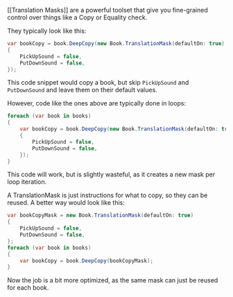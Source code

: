 <!-- START doctoc generated TOC please keep comment here to allow auto update -->
<!-- DON'T EDIT THIS SECTION, INSTEAD RE-RUN doctoc TO UPDATE -->



<!-- END doctoc generated TOC please keep comment here to allow auto update -->

[[Translation Masks]] are a powerful toolset that give you fine-grained control over things like a Copy or Equality check.

They typically look like this:
```cs
var bookCopy = book.DeepCopy(new Book.TranslationMask(defaultOn: true)
{
    PickUpSound = false,
    PutDownSound = false,
});
```
This code snippet would copy a book, but skip `PickUpSound` and `PutDownSound` and leave them on their default values.

However, code like the ones above are typically done in loops:
```cs
foreach (var book in books)
{
    var bookCopy = book.DeepCopy(new Book.TranslationMask(defaultOn: true)
    {
        PickUpSound = false,
        PutDownSound = false,
    });
}
```
This code will work, but is slightly wasteful, as it creates a new mask per loop iteration.

A TranslationMask is just instructions for what to copy, so they can be reused.  A better way would look like this:
```cs
var bookCopyMask = new Book.TranslationMask(defaultOn: true)
{
    PickUpSound = false,
    PutDownSound = false,
};
foreach (var book in books)
{
    var bookCopy = book.DeepCopy(bookCopyMask);
}
```
Now the job is a bit more optimized, as the same mask can just be reused for each book.